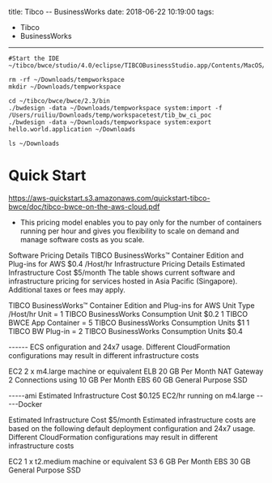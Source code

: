 title: Tibco -- BusinessWorks
date: 2018-06-22 10:19:00
tags:
- Tibco
- BusinessWorks
---

```shell
#Start the IDE
~/tibco/bwce/studio/4.0/eclipse/TIBCOBusinessStudio.app/Contents/MacOS/TIBCOBusinessStudio

rm -rf ~/Downloads/tempworkspace
mkdir ~/Downloads/tempworkspace

cd ~/tibco/bwce/bwce/2.3/bin
./bwdesign -data ~/Downloads/tempworkspace system:import -f /Users/ruiliu/Downloads/temp/workspacetest/tib_bw_ci_poc
./bwdesign -data ~/Downloads/tempworkspace system:export hello.world.application ~/Downloads

ls ~/Downloads
```


# Quick Start

https://aws-quickstart.s3.amazonaws.com/quickstart-tibco-bwce/doc/tibco-bwce-on-the-aws-cloud.pdf

*  This pricing model enables you to pay only for the number of containers running per hour and gives you flexibility to
scale on demand and manage software costs as you scale.


Software Pricing Details
TIBCO BusinessWorks™ Container Edition and Plug-ins for AWS
$0.4 /Host/hr
Infrastructure Pricing Details
Estimated Infrastructure Cost
$5/month
The table shows current software and infrastructure pricing for services hosted in Asia Pacific (Singapore). Additional taxes or fees may apply.



TIBCO BusinessWorks™ Container Edition and Plug-ins for AWS
Unit Type	/Host/hr
	Unit = 1 TIBCO BusinessWorks Consumption Unit	$0.2
	1 TIBCO BWCE App Container = 5 TIBCO BusinessWorks Consumption Units	$1
	1 TIBCO BW Plug-in = 2 TIBCO BusinessWorks Consumption Units	$0.4



------ ECS
  onfiguration and 24x7 usage. Different CloudFormation configurations may result in different infrastructure costs

  EC2	2 x m4.large machine or equivalent
  ELB	20 GB Per Month
  NAT Gateway	2 Connections using 10 GB Per Month
  EBS	60 GB General Purpose SSD

-----ami
  Estimated Infrastructure Cost
  $0.125 EC2/hr
  running on m4.large
-----Docker

  Estimated Infrastructure Cost
$5/month
Estimated infrastructure costs are based on the following default deployment configuration and 24x7 usage. Different CloudFormation configurations may result in different infrastructure costs

EC2	1 x t2.medium machine or equivalent
S3	6 GB Per Month
EBS	30 GB General Purpose SSD
